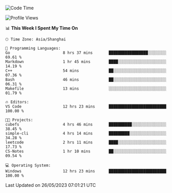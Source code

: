 <!--START_SECTION:waka-->
![Code Time](http://img.shields.io/badge/Code%20Time-940%20hrs%2039%20mins-blue)

![Profile Views](http://img.shields.io/badge/Profile%20Views-0-blue)

📊 **This Week I Spent My Time On** 

```text
🕑︎ Time Zone: Asia/Shanghai

💬 Programming Languages: 
Go                       8 hrs 37 mins       █████████████████░░░░░░░░   69.61 % 
Markdown                 1 hr 45 mins        ████░░░░░░░░░░░░░░░░░░░░░   14.19 % 
C++                      54 mins             ██░░░░░░░░░░░░░░░░░░░░░░░   07.36 % 
Bash                     46 mins             ██░░░░░░░░░░░░░░░░░░░░░░░   06.31 % 
Makefile                 13 mins             ░░░░░░░░░░░░░░░░░░░░░░░░░   01.79 % 

🔥 Editors: 
VS Code                  12 hrs 23 mins      █████████████████████████   100.00 % 

🐱‍💻 Projects: 
cubefs                   4 hrs 46 mins       ██████████░░░░░░░░░░░░░░░   38.45 % 
simple-cli               4 hrs 14 mins       █████████░░░░░░░░░░░░░░░░   34.28 % 
leetcode                 2 hrs 11 mins       ████░░░░░░░░░░░░░░░░░░░░░   17.73 % 
CS-Notes                 1 hr 10 mins        ██░░░░░░░░░░░░░░░░░░░░░░░   09.54 % 

💻 Operating System: 
Windows                  12 hrs 23 mins      █████████████████████████   100.00 % 
```


 Last Updated on 26/05/2023 07:01:21 UTC
<!--END_SECTION:waka-->